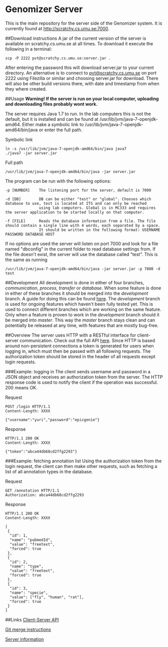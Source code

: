 Genomizer Server
===================
This is the main repository for the server side of the Genomizer system. It is currently found
at http://scratchy.cs.umu.se:7000.

##Download instructions
A jar of the current version of the server is available on scratchy.cs.umu.se at all times. To download it execute the following in
a terminal:

    scp -P 2222 pvt@scratchy.cs.umu.se:server.jar .
    
After entering the password this will download server.jar to your current directory. An alternative is to connect to 
pvt@scratchy.cs.umu.se on port 2222
using Filezilla or similar and choosing server.jar for download. There will also be other build versions there, with date and timestamp
from when they where created.

##Usage
**Warning! If the server is run on your local computer, uploading and downloading files probably wont work.**

The server requires Java 1.7 to run. In the lab computers this is not the default, but it is installed and can be found at
/usr/lib/jvm/java-7-openjdk-amd64. Either make a symbolic link to /usr/lib/jvm/java-7-openjdk-amd64/bin/java or enter the full path.

Symbolic link

    ln -s /usr/lib/jvm/java-7-openjdk-amd64/bin/java java7
    ./java7 -jar server.jar
Full path

    /usr/lib/jvm/java-7-openjdk-amd64/bin/java -jar server.jar

The program can be run with the following options:

    -p [NUMBER]    The listening port for the server, default is 7000
    
    -d [DB]        DB can be either "test" or "global". Chooses which database to use, test is located at ITS and can only be reached
                   using lab computers. Global is in MC333 and requires the server application to be started locally on that computer.
                   
    -f [FILE]      Reads the database information from a file. The file should contain a single line with 4 words, each separated by a space.
                   It should be written in the following format: USERNAME PASSWORD DATABASE HOST

If no options are used the server will listen on port 7000 and look for a file named "dbconfig" in the current folder
to read database settings from. If the file doesn't exist, the server will use the database called "test". This is the same as running

    /usr/lib/jvm/java-7-openjdk-amd64/bin/java -jar server.jar -p 7000 -d test

##Development
All development is done in either of four branches, *communication*, *process*, *transfer* or *database*. When some feature
is done in either of these branches it should be merged into the *development* branch.
A guide for doing this can be found [here](https://github.com/genomizer/genomizer-server/wiki/Merging-in-Git). The *development* 
branch is used for ongoing
features which haven't been fully tested yet. This is used to connect different branches which are working on the same feature.
Only when a feature is proven to work in the *development* branch should it be merged into *master*. This way
the *master* branch stays clean and can potentially be released at any time, with features that are mostly bug-free.

##Overview
The server uses HTTP with a RESTful interface
for client-server communication. Check out the full API [here](http://docs.genomizer.apiary.io/).
Since HTTP is based around non-persistent connections a token is generated for users when logging in, which must
then be passed with all following requests. The authorization token should be stored in the header of all requests
except login requests.

###Example: logging in
The client sends username and password in a JSON object and receives an authorization token from the server.
The HTTP response code is used to notify the client if the operation was successful. 200 means OK.

Request

    POST /login HTTP/1.1
    Content-Length: XXXX
    
    {"username":"yuri","password":"epicgenie"}

Response

    HTTP/1.1 200 OK
    Content-Length: XXXX

    {"token":"abca44db68cd2ffg2293"}

###Example:  fetching annotation list
Using the authorization token from the login request, the client can then make other requests, such as fetching a list
of all annotation types in the database.

Request

    GET /annotation HTTP/1.1
    Authorization: abca44db68cd2ffg2293

Response

    HTTP/1.1 200 OK
    Content-Length: XXXX

    [
     {
      "id": 1, 
      "name": "pubmedId",
      "value": "freetext",
      "forced": true
     }, 
     {
      "id": 2,
      "name": "type",
      "value": "freetext",
      "forced": true
     },
     {
      "id": 3,
      "name": "specie",
      "value": ["fly", "human", "rat"],
      "forced": true
     }
    ]

##Links
[Client-Server API](http://docs.genomizer.apiary.io/)

[Git merge instructions](https://github.com/genomizer/genomizer-server/wiki/Merging-in-Git)

[Server information](http://scratchy.cs.umu.se:8000/admin/server.html)
